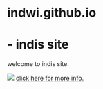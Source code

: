 # indwi.github.io <h1> - indis site </h1>
<p> welcome to indis site. </p>
<centre><img src="https://static.wikia.nocookie.net/minecraft_gamepedia/images/7/7a/Stick_JE1_BE1.png/revision/latest/thumbnail/width/360/height/360?cb=20200128023441"></centre> 
<a href="contacts.html">click here for more info.</a>
